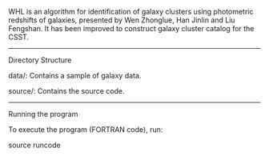 WHL is an algorithm for identification of galaxy clusters using photometric redshifts of galaxies,
presented by Wen Zhonglue, Han Jinlin and Liu Fengshan. It has been improved to construct galaxy
cluster catalog for the CSST.

------------------------------------------------------------------------------------------------

Directory Structure

data/: Contains a sample of galaxy data.

source/: Contains the source code.

-------------------------------------------------------------------------------------------------

Running the program

To execute the program (FORTRAN code), run:

source runcode

